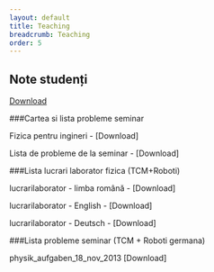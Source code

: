 ```yaml
---
layout: default
title: Teaching
breadcrumb: Teaching
order: 5
---
```


Note studenți
---

[Download](/assets/restante_si_mariri_note_la_fizica.pdf)

###Cartea si lista probleme seminar

Fizica pentru ingineri - [Download]

Lista de probleme de la seminar - [Download]

###Lista lucrari laborator fizica (TCM+Roboti)

lucrarilaborator - limba română - [Download]

lucrarilaborator - English - [Download]

lucrarilaborator - Deutsch - [Download]


###Lista probleme seminar (TCM + Roboti germana)

physik_aufgaben_18_nov_2013 [Download]

